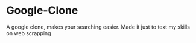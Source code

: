 # Google-Clone
A google clone, makes your searching easier.
Made it just to text my skills on web scrapping

